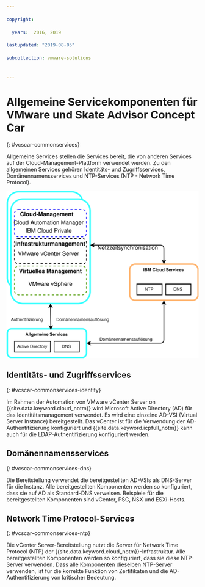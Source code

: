 ```yaml
---

copyright:

  years:  2016, 2019

lastupdated: "2019-08-05"

subcollection: vmware-solutions


---
```


# Allgemeine Servicekomponenten für VMware und Skate Advisor Concept Car
{: #vcscar-commonservices}

Allgemeine Services stellen die Services bereit, die von anderen Services auf der Cloud-Management-Plattform verwendet werden. Zu den allgemeinen Services gehören Identitäts- und Zugriffsservices, Domänennamensservices und NTP-Services (NTP - Network Time Protocol).

![Allgemeine {{site.data.keyword.icpfull_notm}}-Services](../../images/vcscar-common-services.svg "Allgemeine {{site.data.keyword.icpfull_notm}}-Services")

## Identitäts- und Zugriffsservices
{: #vcscar-commonservices-identity}

Im Rahmen der Automation von VMware vCenter Server on {{site.data.keyword.cloud_notm}} wird Microsoft Active Directory (AD) für das Identitätsmanagement verwendet. Es wird eine einzelne AD-VSI (Virtual Server Instance) bereitgestellt. Das vCenter ist für die Verwendung der AD-Authentifizierung konfiguriert und {{site.data.keyword.icpfull_notm}} kann auch für die LDAP-Authentifizierung konfiguriert werden.

## Domänennamensservices
{: #vcscar-commonservices-dns}

Die Bereitstellung verwendet die bereitgestellten AD-VSIs als DNS-Server für die Instanz. Alle bereitgestellten Komponenten werden so konfiguriert, dass sie auf AD als Standard-DNS verweisen. Beispiele für die bereitgestellten Komponenten sind vCenter, PSC, NSX und ESXi-Hosts.

## Network Time Protocol-Services
{: #vcscar-commonservices-ntp}

Die vCenter Server-Bereitstellung nutzt die Server für Network Time Protocol (NTP) der {{site.data.keyword.cloud_notm}}-Infrastruktur. Alle bereitgestellten Komponenten werden so konfiguriert, dass sie diese NTP-Server verwenden. Dass alle Komponenten dieselben NTP-Server verwenden, ist für die korrekte Funktion von Zertifikaten und die AD-Authentifizierung von kritischer Bedeutung.
